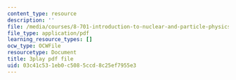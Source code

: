 ```yaml
---
content_type: resource
description: ''
file: /media/courses/8-701-introduction-to-nuclear-and-particle-physics-fall-2020/03c41c531eb0c5085ccd8c25ef7955e3_LGm2fvo-M9g.pdf
file_type: application/pdf
learning_resource_types: []
ocw_type: OCWFile
resourcetype: Document
title: 3play pdf file
uid: 03c41c53-1eb0-c508-5ccd-8c25ef7955e3
---
```

